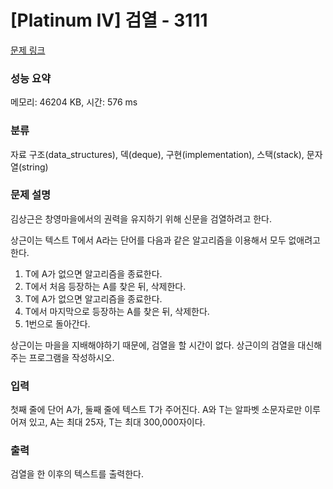 # [Platinum IV] 검열 - 3111 

[문제 링크](https://www.acmicpc.net/problem/3111) 

### 성능 요약

메모리: 46204 KB, 시간: 576 ms

### 분류

자료 구조(data_structures), 덱(deque), 구현(implementation), 스택(stack), 문자열(string)

### 문제 설명

<p>김상근은 창영마을에서의 권력을 유지하기 위해 신문을 검열하려고 한다.</p>

<p>상근이는 텍스트 T에서 A라는 단어를 다음과 같은 알고리즘을 이용해서 모두 없애려고 한다.</p>

<ol>
	<li>T에 A가 없으면 알고리즘을 종료한다.</li>
	<li>T에서 처음 등장하는 A를 찾은 뒤, 삭제한다.</li>
	<li>T에 A가 없으면 알고리즘을 종료한다.</li>
	<li>T에서 마지막으로 등장하는 A를 찾은 뒤, 삭제한다.</li>
	<li>1번으로 돌아간다.</li>
</ol>

<p>상근이는 마을을 지배해야하기 때문에, 검열을 할 시간이 없다. 상근이의 검열을 대신해주는 프로그램을 작성하시오. </p>

### 입력 

 <p>첫째 줄에 단어 A가, 둘째 줄에 텍스트 T가 주어진다. A와 T는 알파벳 소문자로만 이루어져 있고, A는 최대 25자, T는 최대 300,000자이다.</p>

### 출력 

 <p>검열을 한 이후의 텍스트를 출력한다.</p>

